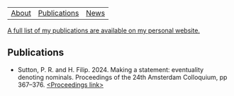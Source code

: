 <table>
  <tbody>
    <tr>
      <td><a href="index">About</a></td>
      <td><a href="papers">Publications</a></td>
      <td><a href="news">News</a></td>
    </tr>
    </tbody>
</table>

<a href="https://peter-sutton.github.io/papers">A full list of my publications are available on my personal website.</a>


## Publications

<!-- wp:list -->
<ul>
<li>Sutton, P. R. and H. Filip. 2024. Making a statement: eventuality denoting nominals. Proceedings of the 24th Amsterdam Colloquium, pp 367–376. <a href="https://events.illc.uva.nl/AC/AC2024/Proceedings/">&lt;Proceedings link&gt;</a></li>
</ul>
